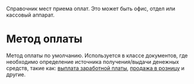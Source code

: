 ﻿Справочник мест приема оплат. Это может быть офис, отдел или кассовый аппарат.

# Метод оплаты

Метод оплаты по умолчанию. Используется в классе документов, где необходимо определение источника получения/выдачи денежных средств, такие как: [выплата заработной платы](/d/PayEmployees), [продажа в розницу](/d/Sale) и другие.